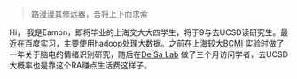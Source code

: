 > 路漫漫其修远器，吾将上下而求索

Hi， 我是Eamon，即将毕业的上海交大大四学生，将于9与去UCSD读研究生。最近在百度实习，主要使用hadoop处理大数据。之前在上海较大[BCMI](http://bcmi.sjtu.edu.cn/) 实验时做了一年关于脑电的情绪识别研究，随后在[De Sa Lab](http://www.cogsci.ucsd.edu/~desa/) 做了三个月访问学者，去UCSD大概率也是靠这个RA赚点生活费这样子。